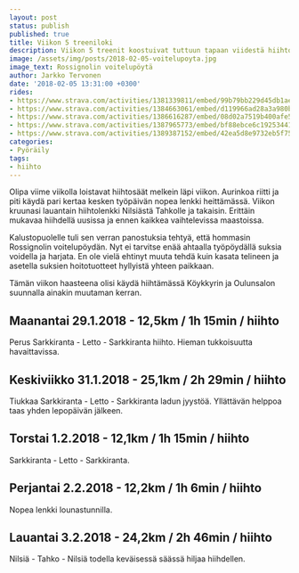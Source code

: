 ```yaml
---
layout: post
status: publish
published: true
title: Viikon 5 treeniloki
description: Viikon 5 treenit koostuivat tuttuun tapaan viidestä hiihtolenkistä. Tällä kertaa yksi Tahkon suunnalla.
image: /assets/img/posts/2018-02-05-voitelupoyta.jpg
image_text: Rossignolin voitelupöytä
author: Jarkko Tervonen
date: '2018-02-05 13:31:00 +0300'
rides:
- https://www.strava.com/activities/1381339811/embed/99b79bb229d45db1ae3107c4877e62c083754529
- https://www.strava.com/activities/1384663061/embed/d119966ad28a3a980ba8e3d85f2432a275dcb84f
- https://www.strava.com/activities/1386616287/embed/08d02a7519b400afe5e568756c2754ca328130e2
- https://www.strava.com/activities/1387965773/embed/bf88ebce6c19253441e5868f11c1c08e90a65d82
- https://www.strava.com/activities/1389387152/embed/42ea5d8e9732eb5f75dd7028d0211ae52b6ab02e
categories:
- Pyöräily
tags:
- hiihto
---
```

Olipa viime viikolla loistavat hiihtosäät melkein läpi viikon. Aurinkoa riitti ja piti käydä pari kertaa kesken työpäivän nopea lenkki heittämässä. Viikon kruunasi lauantain hiihtolenkki Nilsiästä Tahkolle ja takaisin. Erittäin mukavaa hiihdellä uusissa ja ennen kaikkea vaihtelevissa maastoissa.

Kalustopuolelle tuli sen verran panostuksia tehtyä, että hommasin Rossignolin voitelupöydän. Nyt ei tarvitse enää ahtaalla työpöydällä suksia voidella ja harjata. En ole vielä ehtinyt muuta tehdä kuin kasata telineen ja asetella suksien hoitotuotteet hyllyistä yhteen paikkaan.

Tämän viikon haasteena olisi käydä hiihtämässä Köykkyrin ja Oulunsalon suunnalla ainakin muutaman kerran.

<!-- more -->

## Maanantai 29.1.2018 - 12,5km / 1h 15min / hiihto

Perus Sarkkiranta - Letto - Sarkkiranta hiihto. Hieman tukkoisuutta havaittavissa.

## Keskiviikko 31.1.2018 - 25,1km / 2h 29min / hiihto

Tiukkaa Sarkkiranta - Letto - Sarkkiranta ladun jyystöä. Yllättävän helppoa taas yhden lepopäivän jälkeen.

## Torstai 1.2.2018 - 12,1km / 1h 15min / hiihto

Sarkkiranta - Letto - Sarkkiranta.

## Perjantai 2.2.2018 - 12,2km / 1h 6min / hiihto

Nopea lenkki lounastunnilla.

## Lauantai 3.2.2018 - 24,2km / 2h 46min / hiihto

Nilsiä - Tahko - Nilsiä todella keväisessä säässä hiljaa hiihdellen.
